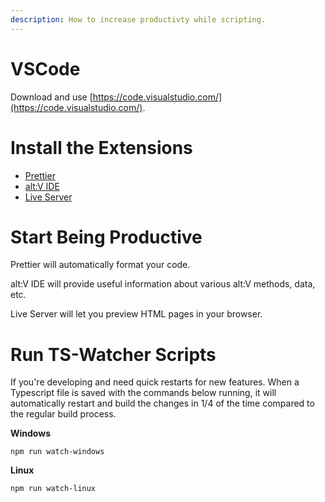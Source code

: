 ```yaml
---
description: How to increase productivty while scripting.
---
```


# VSCode

Download and use [https://code.visualstudio.com/](https://code.visualstudio.com/).

# Install the Extensions

-   [Prettier](https://marketplace.visualstudio.com/items?itemName=esbenp.prettier-vscode)
-   [alt:V IDE](https://marketplace.visualstudio.com/items?itemName=stuyk.altv-vscode-docs)
-   [Live Server](https://marketplace.visualstudio.com/items?itemName=ritwickdey.LiveServer)

# Start Being Productive

Prettier will automatically format your code.

alt:V IDE will provide useful information about various alt:V methods, data, etc.

Live Server will let you preview HTML pages in your browser.

# Run TS-Watcher Scripts

If you're developing and need quick restarts for new features. When a Typescript file is saved with the commands below running, it will automatically restart and build the changes in 1/4 of the time compared to the regular build process.

**Windows**

```
npm run watch-windows
```

**Linux**

```
npm run watch-linux
```
